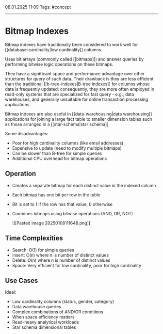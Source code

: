 08.01.2025 11:09
Tags: #concept

---
# Bitmap Indexes

Bitmap indexes have traditionally been considered to work well for [[database-cardinality|low cardinality]] columns.

Uses bit arrays (commonly called [[bitmaps]]) and answer queries by performing bitwise logic operations on these bitmaps.

They have a significant space and performance advantage over other structures for query of such data. Their drawback is they are less efficient than the traditional [[b-tree-indexes|B-tree indexes]] for columns whose data is frequently updated: consequently, they are more often employed in read-only systems that are specialized for fast query - e.g., data warehouses, and generally unsuitable for online transaction processing applications.

Bitmap indexes are also useful in [[data-warehousing|data warehousing]] applications for joining a large fact table to smaller dimension tables such as those arranged in a [[star-schema|star schema]]

Some disadvantages:
- Poor for high cardinality columns (like email addresses)
- Expensive to update (need to modify multiple bitmaps)
- Can be slower than B-tree for simple queries
- Additional CPU overhead for bitmap operations

## Operation
- Creates a separate bitmap for each distinct value in the indexed column
- Each bitmap has one bit per row in the table
- Bit is set to 1 if the row has that value, 0 otherwise
- Combines bitmaps using bitwise operations (AND, OR, NOT)

	![[Pasted image 20250108111648.png]]

## Time Complexities
- Search: O(1) for simple queries
- Insert: O(n) where n is number of distinct values
- Delete: O(n) where n is number of distinct values
- Space: Very efficient for low cardinality, poor for high cardinality

## Use Cases

Ideal:
- Low cardinality columns (status, gender, category)
- Data warehouse queries
- Complex combinations of AND/OR conditions
- When space efficiency matters
- Read-heavy analytical workloads
- Star schema dimensional tables